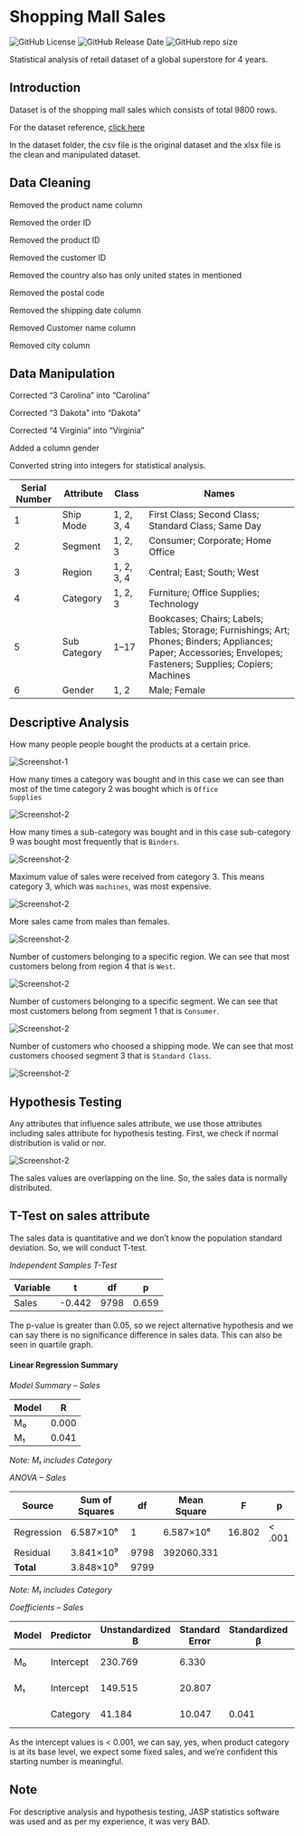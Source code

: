 # Shopping Mall Sales

![GitHub License](https://img.shields.io/github/license/adionmission/Shopping-Mall-Sales)
![GitHub Release Date](https://img.shields.io/github/release-date/adionmission/Shopping-Mall-Sales)
![GitHub repo size](https://img.shields.io/github/repo-size/adionmission/Shopping-Mall-Sales)

Statistical analysis of retail dataset of a global superstore for 4 years.

## Introduction

Dataset is of the shopping mall sales which consists of total 9800 rows.

For the dataset reference, [click here](https://www.kaggle.com/datasets/rohitsahoo/sales-forecasting)

In the dataset folder, the csv file is the original dataset and the xlsx file is the clean and manipulated dataset.

## Data Cleaning

Removed the product name column

Removed the order ID

Removed the product ID

Removed the customer ID

Removed the country also has only united states in mentioned

Removed the postal code 

Removed the shipping date column

Removed Customer name column

Removed city column

## Data Manipulation

Corrected “3 Carolina” into “Carolina”

Corrected “3 Dakota” into “Dakota”

Corrected “4 Virginia” into “Virginia”

Added a column gender

Converted string into integers for statistical analysis.

| Serial Number | Attribute     | Class      | Names                                                          |
|---------------|---------------|------------|----------------------------------------------------------------|
| 1             | Ship Mode     | 1, 2, 3, 4 | First Class; Second Class; Standard Class; Same Day            |
| 2             | Segment       | 1, 2, 3    | Consumer; Corporate; Home Office                               |
| 3             | Region        | 1, 2, 3, 4 | Central; East; South; West                                     |
| 4             | Category      | 1, 2, 3    | Furniture; Office Supplies; Technology                         |
| 5             | Sub Category  | 1–17       | Bookcases; Chairs; Labels; Tables; Storage; Furnishings; Art; Phones; Binders; Appliances; Paper; Accessories; Envelopes; Fasteners; Supplies; Copiers; Machines |
| 6             | Gender        | 1, 2       | Male; Female                                                   |

## Descriptive Analysis

How many people people bought the products at a certain price.

![Screenshot-1](Images/1.png)

How many times a category was bought and in this case we can see than most of the time category 2 was bought which is <code>Office Supplies</code>

![Screenshot-2](Images/2.png)

How many times a sub-category was bought and in this case sub-category 9 was bought most frequently that is <code>Binders</code>.

![Screenshot-2](Images/3.png)

Maximum value of sales were received from category 3. This means category 3, which was <code>machines</code>, was most expensive.

![Screenshot-2](Images/4.png)

More sales came from males than females.

![Screenshot-2](Images/5.png)

Number of customers belonging to a specific region. We can see that most customers belong from region 4 that is <code>West</code>.

![Screenshot-2](Images/6.png)

Number of customers belonging to a specific segment. We can see that most customers belong from segment 1 that is <code>Consumer</code>.

![Screenshot-2](Images/7.png)

Number of customers who choosed a shipping mode. We can see that most customers choosed segment 3 that is <code>Standard Class</code>.

![Screenshot-2](Images/8.png)

## Hypothesis Testing

Any attributes that influence sales attribute, we use those attributes including sales attribute for hypothesis testing.
First, we check if normal distribution is valid or nor.

![Screenshot-2](Images/9.png)

The sales values are overlapping on the line. So, the sales data is normally distributed.

## T-Test on sales attribute

The sales data is quantitative and we don’t know the population standard deviation. So, we will conduct T-test.

*Independent Samples T-Test*

| Variable | t      | df   | p     |
|----------|--------|------|-------|
| Sales    | -0.442 | 9798 | 0.659 |

The p-value is greater than 0.05, so we reject alternative hypothesis and we can say there is no significance difference in sales data. This can also be seen in quartile graph.

#### Linear Regression Summary

*Model Summary – Sales*

| Model | R     |
|-------|-------|
| M₀    | 0.000 |
| M₁    | 0.041 |

*Note: M₁ includes Category*

*ANOVA – Sales*

| Source      | Sum of Squares | df   | Mean Square    | F       | p      |
|-------------|----------------|------|----------------|---------|--------|
| Regression  | 6.587×10⁶      | 1    | 6.587×10⁶      | 16.802  | < .001 |
| Residual    | 3.841×10⁹      | 9798 | 392060.331     |         |        |
| **Total**   | 3.848×10⁹      | 9799 |                |         |        |

*Note: M₁ includes Category*

*Coefficients – Sales*

| Model | Predictor   | Unstandardized B | Standard Error | Standardized β | t      | p      |
|-------|-------------|------------------|----------------|----------------|--------|--------|
| M₀    | Intercept   | 230.769          | 6.330          |                | 36.456 | < .001 |
| M₁    | Intercept   | 149.515          | 20.807         |                | 7.186  | < .001 |
|       | Category    | 41.184           | 10.047         | 0.041          | 4.099  | < .001 |

As the intercept values is < 0.001, we can say, yes, when product category is at its base level, we expect some fixed sales, and we’re confident this starting number is meaningful.

## Note

For descriptive analysis and hypothesis testing, JASP statistics software was used and as per my experience, it was very BAD.
